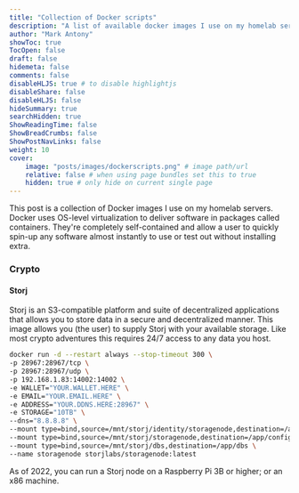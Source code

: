 ```yaml
---
title: "Collection of Docker scripts"
description: "A list of available docker images I use on my homelab servers."
author: "Mark Antony"
showToc: true
TocOpen: false
draft: false
hidemeta: false
comments: false
disableHLJS: true # to disable highlightjs
disableShare: false
disableHLJS: false
hideSummary: true
searchHidden: true
ShowReadingTime: false
ShowBreadCrumbs: false
ShowPostNavLinks: false
weight: 10
cover:
    image: "posts/images/dockerscripts.png" # image path/url
    relative: false # when using page bundles set this to true
    hidden: true # only hide on current single page
---
```

This post is a collection of Docker images I use on my homelab servers. Docker uses OS-level virtualization to deliver software in packages called containers. They're completely self-contained and allow a user to quickly spin-up any software almost instantly to use or test out without installing extra.

### Crypto
#### Storj

Storj is an S3-compatible platform and suite of decentralized applications that allows you to store data in a secure and decentralized manner. This image allows you (the user) to supply Storj with your available storage. Like most crypto adventures this requires 24/7 access to any data you host.

```bash
docker run -d --restart always --stop-timeout 300 \
-p 28967:28967/tcp \
-p 28967:28967/udp \
-p 192.168.1.83:14002:14002 \
-e WALLET="YOUR.WALLET.HERE" \
-e EMAIL="YOUR.EMAIL.HERE" \
-e ADDRESS="YOUR.DDNS.HERE:28967" \
-e STORAGE="10TB" \
--dns="8.8.8.8" \
--mount type=bind,source=/mnt/storj/identity/storagenode,destination=/app/identity \
--mount type=bind,source=/mnt/storj/storagenode,destination=/app/config \
--mount type=bind,source=/mnt/storj/dbs,destination=/app/dbs \
--name storagenode storjlabs/storagenode:latest
```
As of 2022, you can run a Storj node on a Raspberry Pi 3B or higher; or an x86 machine.